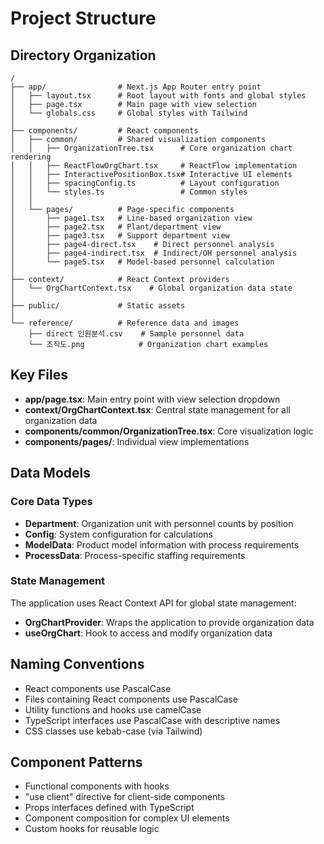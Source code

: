 # Project Structure

## Directory Organization

```
/
├── app/                # Next.js App Router entry point
│   ├── layout.tsx      # Root layout with fonts and global styles
│   ├── page.tsx        # Main page with view selection
│   └── globals.css     # Global styles with Tailwind
│
├── components/         # React components
│   ├── common/         # Shared visualization components
│   │   ├── OrganizationTree.tsx      # Core organization chart rendering
│   │   ├── ReactFlowOrgChart.tsx     # ReactFlow implementation
│   │   ├── InteractivePositionBox.tsx# Interactive UI elements
│   │   ├── spacingConfig.ts          # Layout configuration
│   │   └── styles.ts                 # Common styles
│   │
│   └── pages/          # Page-specific components
│       ├── page1.tsx   # Line-based organization view
│       ├── page2.tsx   # Plant/department view
│       ├── page3.tsx   # Support department view
│       ├── page4-direct.tsx    # Direct personnel analysis
│       ├── page4-indirect.tsx  # Indirect/OH personnel analysis
│       └── page5.tsx   # Model-based personnel calculation
│
├── context/            # React Context providers
│   └── OrgChartContext.tsx    # Global organization data state
│
├── public/             # Static assets
│
└── reference/          # Reference data and images
    ├── direct 인원분석.csv    # Sample personnel data
    └── 조직도.png            # Organization chart examples
```

## Key Files

- **app/page.tsx**: Main entry point with view selection dropdown
- **context/OrgChartContext.tsx**: Central state management for all organization data
- **components/common/OrganizationTree.tsx**: Core visualization logic
- **components/pages/**: Individual view implementations

## Data Models

### Core Data Types

- **Department**: Organization unit with personnel counts by position
- **Config**: System configuration for calculations
- **ModelData**: Product model information with process requirements
- **ProcessData**: Process-specific staffing requirements

### State Management

The application uses React Context API for global state management:

- **OrgChartProvider**: Wraps the application to provide organization data
- **useOrgChart**: Hook to access and modify organization data

## Naming Conventions

- React components use PascalCase
- Files containing React components use PascalCase
- Utility functions and hooks use camelCase
- TypeScript interfaces use PascalCase with descriptive names
- CSS classes use kebab-case (via Tailwind)

## Component Patterns

- Functional components with hooks
- "use client" directive for client-side components
- Props interfaces defined with TypeScript
- Component composition for complex UI elements
- Custom hooks for reusable logic